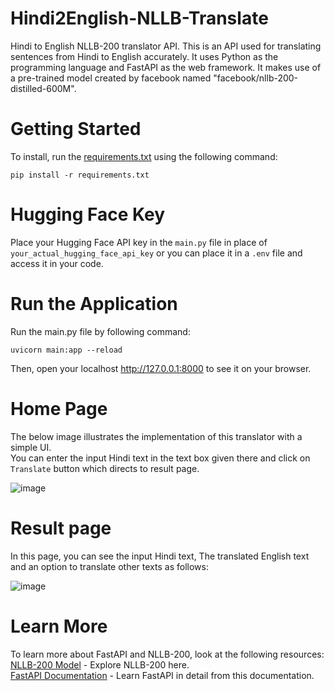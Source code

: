 # Hindi2English-NLLB-Translate
Hindi to English NLLB-200 translator API. This is an API used for translating sentences from Hindi to English accurately. It uses Python as the programming language and FastAPI as the web framework. It makes use of a pre-trained model created by facebook named "facebook/nllb-200-distilled-600M".  

# Getting Started  
To install, run the [requirements.txt](requirements.txt) using the following command:  

```
pip install -r requirements.txt
```

# Hugging Face Key  
Place your Hugging Face API key in the ```main.py``` file in place of ```your_actual_hugging_face_api_key``` or you can place it in a ```.env``` file and access it in your code.  

# Run the Application
Run the main.py file by following command:
```
uvicorn main:app --reload
```
Then, open your localhost http://127.0.0.1:8000 to see it on your browser.  

# Home Page  
The below image illustrates the implementation of this translator with a simple UI.  
You can enter the input Hindi text in the text box given there and click on ```Translate``` button which directs to result page.  
  
![image](https://github.com/user-attachments/assets/b167e309-5d68-4bbd-be4e-ab78b2917f2d)  

# Result page  
In this page, you can see the input Hindi text, The translated English text and an option to translate other texts as follows:  
  
![image](https://github.com/user-attachments/assets/214f5a40-b3c0-4293-892d-18fc9ab4957d)  

# Learn More  
To learn more about FastAPI and NLLB-200, look at the following resources:  
[NLLB-200 Model](https://huggingface.co/facebook/nllb-200-distilled-600M) - Explore NLLB-200 here.  
[FastAPI Documentation](https://fastapi.tiangolo.com/) - Learn FastAPI in detail from this documentation.  
